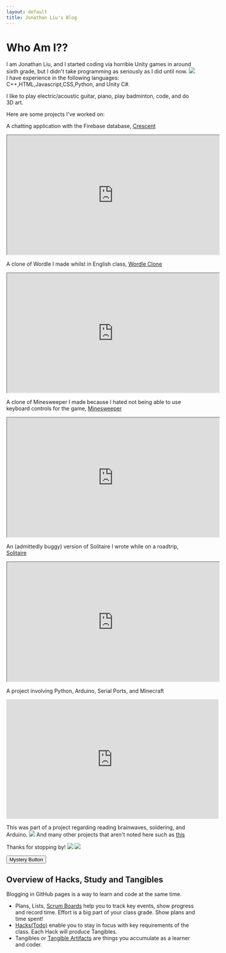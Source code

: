 ```yaml
---
layout: default
title: Jonathan Liu's Blog
---
```



<div class="typewriter">
<h1 class="typewriterText">Who Am I??</h1>
</div>
I am Jonathan Liu, and I started coding via horrible Unity games in around sixth grade, but I didn't take programming as seriously as I did until now. 
 
<img src="images/freeform.png">
I have experience in the following languages:
C++,HTML,Javascript,CSS,Python, and Unity C#.

I like to play electric/acoustic guitar, piano, play badminton, code, and do 3D art. 

Here are some projects I've worked on:

A chatting application with the Firebase database, [Crescent](https://spooketti.github.io/Crescent/)

<iframe width="560" height="315" src="https://spooketti.github.io/Crescent/"></iframe>

A clone of Wordle I made whilst in English class, [Wordle Clone](https://3pb65i.csb.app/)
<iframe width="560" height="315" src="https://3pb65i.csb.app/"></iframe>


A clone of Minesweeper I made because I hated not being able to use keyboard controls for the game, [Minesweeper](https://spooketti.github.io/minesweeper)
<iframe width="560" height="315" src="https://spooketti.github.io/minesweeper"></iframe>

An (admittedly buggy) version of Solitaire I wrote while on a roadtrip, [Solitaire](https://spooketti.github.io/solitaire/)
<iframe width="560" height="315" src="https://spooketti.github.io/solitaire/"></iframe>

 A project involving Python, Arduino, Serial Ports, and Minecraft 

<iframe width="560" height="315" src="https://www.youtube.com/embed/cMuKp44WRo8" title="YouTube video player" frameborder="0" allow="accelerometer; autoplay; clipboard-write; encrypted-media; gyroscope; picture-in-picture; web-share" allowfullscreen></iframe>

This was part of a project regarding reading brainwaves, soldering, and Arduino.
<img src="images/eeg.jpg">
And many other projects that aren't noted here such as [this](https://spooketti.github.io/fivenights)

Thanks for stopping by!
<img src="images/awesome.jpg">
<img src="images/evenmoreawesome.jpg">

<button id='bruh' data-url="https://www.youtube.com/watch?v=dQw4w9WgXcQ&pp=ygUXbmV2ZXIgZ29ubmEgZ2l2ZSB5b3UgdXA%3D"  onclick="window.location.href = this.dataset.url;">Mystery Button</button>

## Overview of Hacks, Study and Tangibles
Blogging in GitHub pages is a way to learn and code at the same time. 


- Plans, Lists, [Scrum Boards](https://clickup.com/blog/scrum-board/) help you to track key events, show progress and record time.  Effort is a big part of your class grade.  Show plans and time spent!
- [Hacks(Todo)](https://levelup.gitconnected.com/six-ultimate-daily-hacks-for-every-programmer-60f5f10feae) enable you to stay in focus with key requirements of the class.  Each Hack will produce Tangibles.
- Tangibles or [Tangible Artifacts](https://en.wikipedia.org/wiki/Artifact_(software_development)) are things you accumulate as a learner and coder. 


